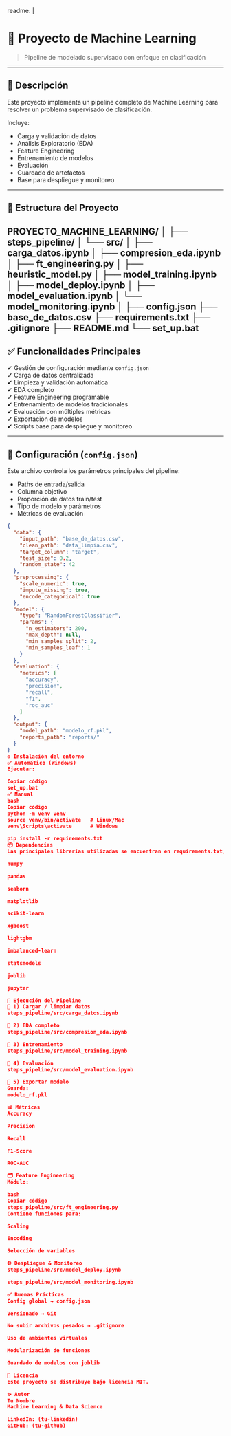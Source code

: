 readme: |
  # 🧠 Proyecto de Machine Learning  
  > Pipeline de modelado supervisado con enfoque en clasificación

  ---

  ## 📌 Descripción

  Este proyecto implementa un pipeline completo de Machine Learning para resolver un problema supervisado de clasificación.  

  Incluye:
  - Carga y validación de datos
  - Análisis Exploratorio (EDA)
  - Feature Engineering
  - Entrenamiento de modelos
  - Evaluación
  - Guardado de artefactos
  - Base para despliegue y monitoreo

  ---

  ## 📂 Estructura del Proyecto

PROYECTO_MACHINE_LEARNING/
│
├── steps_pipeline/
│ └── src/
│ ├── carga_datos.ipynb
│ ├── compresion_eda.ipynb
│ ├── ft_engineering.py
│ ├── heuristic_model.py
│ ├── model_training.ipynb
│ ├── model_deploy.ipynb
│ ├── model_evaluation.ipynb
│ └── model_monitoring.ipynb
│
├── config.json
├── base_de_datos.csv
├── requirements.txt
├── .gitignore
├── README.md
└── set_up.bat
---

## ✅ Funcionalidades Principales

✔ Gestión de configuración mediante `config.json`  
✔ Carga de datos centralizada  
✔ Limpieza y validación automática  
✔ EDA completo  
✔ Feature Engineering programable  
✔ Entrenamiento de modelos tradicionales  
✔ Evaluación con múltiples métricas  
✔ Exportación de modelos  
✔ Scripts base para despliegue y monitoreo  

---

## 🧩 Configuración (`config.json`)

Este archivo controla los parámetros principales del pipeline:  
- Paths de entrada/salida  
- Columna objetivo  
- Proporción de datos train/test  
- Tipo de modelo y parámetros  
- Métricas de evaluación  

```json
{
  "data": {
    "input_path": "base_de_datos.csv",
    "clean_path": "data_limpia.csv",
    "target_column": "target",
    "test_size": 0.2,
    "random_state": 42
  },
  "preprocessing": {
    "scale_numeric": true,
    "impute_missing": true,
    "encode_categorical": true
  },
  "model": {
    "type": "RandomForestClassifier",
    "params": {
      "n_estimators": 200,
      "max_depth": null,
      "min_samples_split": 2,
      "min_samples_leaf": 1
    }
  },
  "evaluation": {
    "metrics": [
      "accuracy",
      "precision",
      "recall",
      "f1",
      "roc_auc"
    ]
  },
  "output": {
    "model_path": "modelo_rf.pkl",
    "reports_path": "reports/"
  }
}
⚙ Instalación del entorno
✅ Automático (Windows)
Ejecutar:

Copiar código
set_up.bat
✅ Manual
bash
Copiar código
python -m venv venv
source venv/bin/activate   # Linux/Mac
venv\Scripts\activate      # Windows

pip install -r requirements.txt
📦 Dependencias
Las principales librerías utilizadas se encuentran en requirements.txt, incluyendo:

numpy

pandas

seaborn

matplotlib

scikit-learn

xgboost

lightgbm

imbalanced-learn

statsmodels

joblib

jupyter

🚀 Ejecución del Pipeline
🔹 1) Cargar / limpiar datos
steps_pipeline/src/carga_datos.ipynb

🔹 2) EDA completo
steps_pipeline/src/compresion_eda.ipynb

🔹 3) Entrenamiento
steps_pipeline/src/model_training.ipynb

🔹 4) Evaluación
steps_pipeline/src/model_evaluation.ipynb

🔹 5) Exportar modelo
Guarda:
modelo_rf.pkl

📊 Métricas
Accuracy

Precision

Recall

F1-Score

ROC-AUC

🗂 Feature Engineering
Módulo:

bash
Copiar código
steps_pipeline/src/ft_engineering.py
Contiene funciones para:

Scaling

Encoding

Selección de variables

🌐 Despliegue & Monitoreo
steps_pipeline/src/model_deploy.ipynb

steps_pipeline/src/model_monitoring.ipynb

✅ Buenas Prácticas
Config global → config.json

Versionado → Git

No subir archivos pesados → .gitignore

Uso de ambientes virtuales

Modularización de funciones

Guardado de modelos con joblib

📄 Licencia
Este proyecto se distribuye bajo licencia MIT.

✨ Autor
Tu Nombre
Machine Learning & Data Science

LinkedIn: (tu-linkedin)
GitHub: (tu-github)
